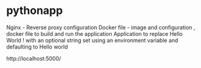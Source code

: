 # pythonapp
Nginx - Reverse proxy configuration
Docker file - image and configuration ,  docker file to build and run the application
Application to replace Hello World ! with an optional string set using an environment variable and defaulting to Hello world

http://localhost:5000/

